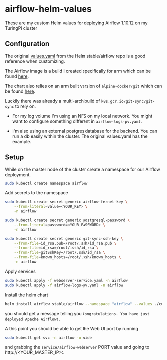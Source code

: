 # airflow-helm-values

These are my custom Helm values for deploying Airflow 1.10.12 on my TuringPi cluster

## Configuration

The original [values.yaml](https://github.com/helm/charts/blob/master/stable/airflow/values.yaml) from the Helm stable/airflow repo is a good reference when customizing.

The Airflow image is a build I created specifically for arm which can be found [here](https://hub.docker.com/repository/docker/justinmwagg/airflow/general).

The chart also relies on an arm built version of `alpine-docker/git` which can be found [here](https://github.com/alpine-docker/git).

Luckily there was already a multi-arch build of `k8s.gcr.io/git-sync/git-sync` to rely on.

- For my log volume I'm using an NFS on my local network. You might want to configure something different in `airflow-logs-pv.yaml`.

- I'm also using an external postgres database for the backend. You can run a db easily within the cluster. The original values.yaml has the example.

## Setup

While on the master node of the cluster create a namespace for our Airflow deployment.

```bash
sudo kubectl create namespace airflow
```

Add secrets to the namespace

```bash
sudo kubectl create secret generic airflow-fernet-key \
    --from-literal=value=<YOUR_KEY> \
    -n airflow

sudo kubectl create secret generic postgresql-password \
    --from-literal=password=<YOUR_PASSWORD> \
    -n airflow

sudo kubectl create secret generic git-sync-ssh-key \
    --from-file=id_rsa.pub=/root/.ssh/id_rsa.pub \
    --from-file=id_rsa=/root/.ssh/id_rsa \
    --from-file=gitSshKey=/root/.ssh/id_rsa \
    --from-file=known_hosts=/root/.ssh/known_hosts \
    -n airflow
```

Apply services

```bash
sudo kubectl apply -f webserver-service.yaml -n airflow
sudo kubectl apply -f airflow-logs-pv.yaml -n airflow
```

Install the helm chart 

```bash
helm install airflow stable/airflow --namespace "airflow" --values ./custom-values.yaml
```

you should get a message telling you `Congratulations. You have just deployed Apache Airflow!`. 

A this point you should be able to get the Web UI port by running 

```bash
sudo kubectl get svc -n airflow -o wide
```

and grabbing the `service/airflow-webserver` PORT value and going to http://<YOUR_MASTER_IP>:<PORT>.